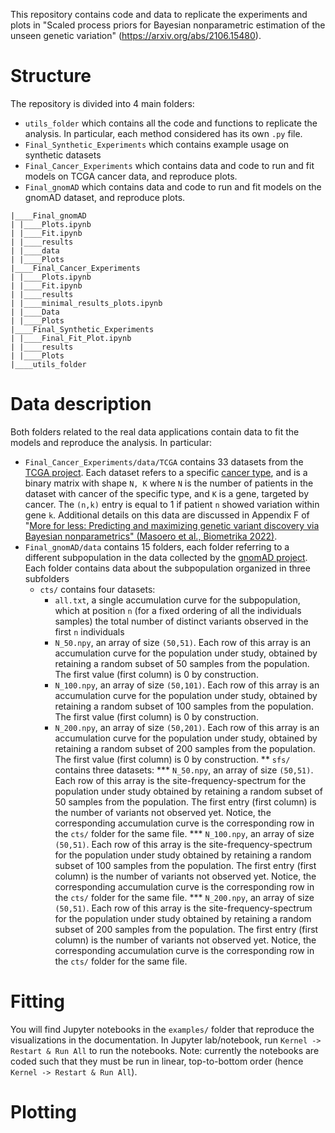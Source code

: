 This repository contains code and data to replicate the experiments and plots in "Scaled process priors for Bayesian nonparametric estimation of the unseen genetic variation" (https://arxiv.org/abs/2106.15480). 

# Structure

The repository is divided into 4 main folders:
* `utils_folder` which contains all the code and functions to replicate the analysis. In particular, each method considered has its own `.py` file.
* `Final_Synthetic_Experiments` which contains example usage on synthetic datasets
* `Final_Cancer_Experiments` which contains data and code to run and fit models on TCGA cancer data, and reproduce plots.
* `Final_gnomAD` which contains data and code to run and fit models on the gnomAD dataset, and reproduce plots.

```
|____Final_gnomAD
| |____Plots.ipynb
| |____Fit.ipynb
| |____results
| |____data
| |____Plots
|____Final_Cancer_Experiments
| |____Plots.ipynb
| |____Fit.ipynb
| |____results
| |____minimal_results_plots.ipynb
| |____Data
| |____Plots
|____Final_Synthetic_Experiments
| |____Final_Fit_Plot.ipynb
| |____results
| |____Plots
|____utils_folder
```

# Data description

Both folders related to the real data applications contain data to fit the models and reproduce the analysis. In particular:

* `Final_Cancer_Experiments/data/TCGA` contains 33 datasets from the [TCGA project](https://www.cancer.gov/about-nci/organization/ccg/research/structural-genomics/tcga). 
Each dataset refers to a specific [cancer type](https://gdc.cancer.gov/resources-tcga-users/tcga-code-tables/tcga-study-abbreviations), and is a binary matrix with shape `N, K` where `N` is the number of patients in the dataset with cancer of the specific type, and `K` is a gene, targeted by cancer. The `(n,k)` entry is equal to 1 if patient `n` showed variation within gene `k`. Additional details on this data are discussed in Appendix F of "[More for less: Predicting and maximizing genetic variant discovery via Bayesian nonparametrics" (Masoero et al., Biometrika 2022)](https://arxiv.org/pdf/1912.05516.pdf).
* `Final_gnomAD/data` contains 15 folders, each folder referring to a different subpopulation in the data collected by the [gnomAD project](https://gnomad.broadinstitute.org/news/2018-10-gnomad-v2-1/). Each folder contains data about the subpopulation organized in three subfolders 
	* `cts/` contains four datasets: 
		* `all.txt`, a single accumulation curve for the subpopulation, which at position `n` (for a fixed ordering of all the individuals samples) the total number of distinct variants observed in the first `n` individuals
		* `N_50.npy`, an array of size `(50,51)`. Each row of this array is an accumulation curve for the population under study, obtained by retaining a random subset of 50 samples from the population. The first value (first column) is 0 by construction.
		* `N_100.npy`, an array of size `(50,101)`. Each row of this array is an accumulation curve for the population under study, obtained by retaining a random subset of 100 samples from the population. The first value (first column) is 0 by construction.
		* `N_200.npy`, an array of size `(50,201)`. Each row of this array is an accumulation curve for the population under study, obtained by retaining a random subset of 200 samples from the population. The first value (first column) is 0 by construction.
** `sfs/` contains three datasets:
*** `N_50.npy`, an array of size `(50,51)`. Each row of this array is the site-frequency-spectrum for the population under study obtained by retaining a random subset of 50 samples from the population. The first entry (first column) is the number of variants not observed yet. Notice, the corresponding accumulation curve is the corresponding row in the `cts/` folder for the same file.
*** `N_100.npy`, an array of size `(50,51)`. Each row of this array is the site-frequency-spectrum for the population under study obtained by retaining a random subset of 100 samples from the population. The first entry (first column) is the number of variants not observed yet. Notice, the corresponding accumulation curve is the corresponding row in the `cts/` folder for the same file.
*** `N_200.npy`, an array of size `(50,51)`. Each row of this array is the site-frequency-spectrum for the population under study obtained by retaining a random subset of 200 samples from the population. The first entry (first column) is the number of variants not observed yet. Notice, the corresponding accumulation curve is the corresponding row in the `cts/` folder for the same file.

# Fitting

You will find Jupyter notebooks in the `examples/` folder that reproduce the visualizations in the documentation.
In Jupyter lab/notebook, run `Kernel -> Restart & Run All` to run the notebooks. Note: currently the notebooks
are coded such that they must be run in linear, top-to-bottom order (hence `Kernel -> Restart & Run All`). 

# Plotting







